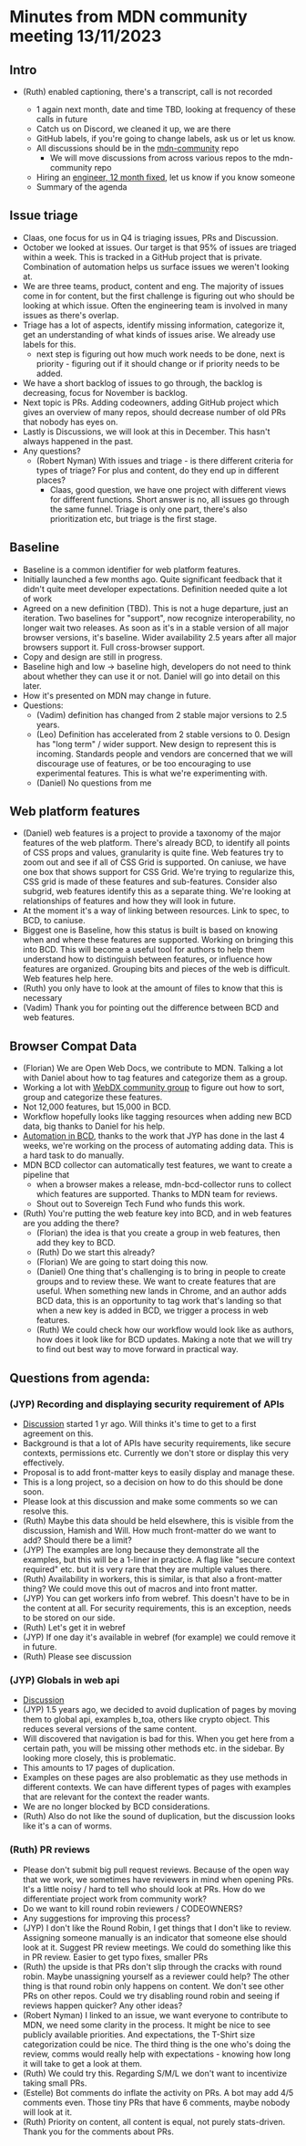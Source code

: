 # Minutes from MDN community meeting 13/11/2023

## Intro

- (Ruth) enabled captioning, there's a transcript, call is not recorded

  - 1 again next month, date and time TBD, looking at frequency of these calls in future
  - Catch us on Discord, we cleaned it up, we are there
  - GitHub labels, if you're going to change labels, ask us or let us know.
  - All discussions should be in the [mdn-community](https://github.com/orgs/mdn/discussions) repo
    - We will move discussions from across various repos to the mdn-community repo
  - Hiring an [engineer, 12 month fixed](https://www.mozilla.org/en-US/careers/position/gh/5448569/), let us know if you know someone
  - Summary of the agenda

## Issue triage

- Claas, one focus for us in Q4 is triaging issues, PRs and Discussion.
- October we looked at issues. Our target is that 95% of issues are triaged within a week. This is tracked in a GitHub project that is private. Combination of automation helps us surface issues we weren't looking at.
- We are three teams, product, content and eng. The majority of issues come in for content, but the first challenge is figuring out who should be looking at which issue. Often the engineering team is involved in many issues as there's overlap.
- Triage has a lot of aspects, identify missing information, categorize it, get an understanding of what kinds of issues arise. We already use labels for this.
  - next step is figuring out how much work needs to be done, next is priority - figuring out if it should change or if priority needs to be added.
- We have a short backlog of issues to go through, the backlog is decreasing, focus for November is backlog.
- Next topic is PRs. Adding codeowners, adding GitHub project which gives an overview of many repos, should decrease number of old PRs that nobody has eyes on.
- Lastly is Discussions, we will look at this in December. This hasn't always happened in the past.
- Any questions?
  - (Robert Nyman) With issues and triage - is there different criteria for types of triage? For plus and content, do they end up in different places?
    - Claas, good question, we have one project with different views for different functions. Short answer is no, all issues go through the same funnel. Triage is only one part, there's also prioritization etc, but triage is the first stage.

## Baseline

- Baseline is a common identifier for web platform features.
- Initially launched a few months ago. Quite significant feedback that it didn't quite meet developer expectations. Definition needed quite a lot of work
- Agreed on a new definition (TBD). This is not a huge departure, just an iteration. Two baselines for "support", now recognize interoperability, no longer wait two releases. As soon as it's in a stable version of all major browser versions, it's baseline. Wider availability 2.5 years after all major browsers support it. Full cross-browser support.
- Copy and design are still in progress.
- Baseline high and low -> baseline high, developers do not need to think about whether they can use it or not. Daniel will go into detail on this later.
- How it's presented on MDN may change in future.
- Questions:
  - (Vadim) definition has changed from 2 stable major versions to 2.5 years.
  - (Leo) Definition has accelerated from 2 stable versions to 0. Design has "long term" / wider support. New design to represent this is incoming. Standards people and vendors are concerned that we will discourage use of features, or be too encouraging to use experimental features. This is what we're experimenting with.
  - (Daniel) No questions from me

## Web platform features
  
- (Daniel) web features is a project to provide a taxonomy of the major features of the web platform. There's already BCD, to identify all points of CSS props and values, granularity is quite fine. Web features try to zoom out and see if all of CSS Grid is supported. On caniuse, we have one box that shows support for CSS Grid. We're trying to regularize this, CSS grid is made of these features and sub-features. Consider also subgrid, web features identify this as a separate thing. We're looking at relationships of features and how they will look in future.
- At the moment it's a way of linking between resources. Link to spec, to BCD, to caniuse.
- Biggest one is Baseline, how this status is built is based on knowing when and where these features are supported. Working on bringing this into BCD. This will become a useful tool for authors to help them understand how to distinguish between features, or influence how features are organized. Grouping bits and pieces of the web is difficult. Web features help here.
- (Ruth) you only have to look at the amount of files to know that this is necessary
- (Vadim) Thank you for pointing out the difference between BCD and web features.

## Browser Compat Data

- (Florian) We are Open Web Docs, we contribute to MDN. Talking a lot with Daniel about how to tag features and categorize them as a group.
- Working a lot with [WebDX community group](https://github.com/openwebdocs/project/issues/169) to figure out how to sort, group and categorize these features.
- Not 12,000 features, but 15,000 in BCD.
- Workflow hopefully looks like tagging resources when adding new BCD data, big thanks to Daniel for his help.
- [Automation in BCD](https://github.com/openwebdocs/project/issues/168), thanks to the work that JYP has done in the last 4 weeks, we're working on the process of automating adding data. This is a hard task to do manually.
- MDN BCD collector can automatically test features, we want to create a pipeline that
  - when a browser makes a release, mdn-bcd-collector runs to collect which features are supported. Thanks to MDN team for reviews.
  - Shout out to Sovereign Tech Fund who funds this work.
- (Ruth) You're putting the web feature key into BCD, and in web features are you adding the there?
  - (Florian) the idea is that you create a group in web features, then add they key to BCD.
  - (Ruth) Do we start this already?
  - (Florian) We are going to start doing this now.
  - (Daniel) One thing that's challenging is to bring in people to create groups and to review these. We want to create features that are useful. When something new lands in Chrome, and an author adds BCD data, this is an opportunity to tag work that's landing so that when a new key is added in BCD, we trigger a process in web features.
  - (Ruth) We could check how our workflow would look like as authors, how does it look like for BCD updates. Making a note that we will try to find out best way to move forward in practical way.

## Questions from agenda:

### (JYP) Recording and displaying security requirement of APIs

- [Discussion](https://github.com/orgs/mdn/discussions/288) started 1 yr ago. Will thinks it's time to get to a first agreement on this.
- Background is that a lot of APIs have security requirements, like secure contexts, permissions etc. Currently we don't store or display this very effectively.
- Proposal is to add front-matter keys to easily display and manage these.
- This is a long project, so a decision on how to do this should be done soon.
- Please look at this discussion and make some comments so we can resolve this.
- (Ruth) Maybe this data should be held elsewhere, this is visible from the discussion, Hamish and Will. How much front-matter do we want to add? Should there be a limit?
- (JYP) The examples are long because they demonstrate all the examples, but this will be a 1-liner in practice. A flag like "secure context required" etc. but it is very rare that they are multiple values there.
- (Ruth) Availability in workers, this is similar, is that also a front-matter thing? We could move this out of macros and into front matter.
- (JYP) You can get workers info from webref. This doesn't have to be in the content at all. For security requirements, this is an exception, needs to be stored on our side.
- (Ruth) Let's get it in webref
- (JYP) If one day it's available in webref (for example) we could remove it in future.
- (Ruth) Please see discussion

### (JYP) Globals in web api

- [Discussion](https://github.com/orgs/mdn/discussions/360)
- (JYP) 1.5 years ago, we decided to avoid duplication of pages by moving them to global api, examples b_toa, others like crypto object. This reduces several versions of the same content.
- Will discovered that navigation is bad for this. When you get here from a certain path, you will be missing other methods etc. in the sidebar. By looking more closely, this is problematic.
- This amounts to 17 pages of duplication.
- Examples on these pages are also problematic as they use methods in different contexts. We can have different types of pages with examples that are relevant for the context the reader wants.
- We are no longer blocked by BCD considerations.
- (Ruth) Also do not like the sound of duplication, but the discussion looks like it's a can of worms.

### (Ruth) PR reviews

- Please don't submit big pull request reviews. Because of the open way that we work, we sometimes have reviewers in mind when opening PRs. It's a little noisy / hard to tell who should look at PRs. How do we differentiate project work from community work?
- Do we want to kill round robin reviewers / CODEOWNERS?
- Any suggestions for improving this process?
- (JYP) I don't like the Round Robin, I get things that I don't like to review. Assigning someone manually is an indicator that someone else should look at it. Suggest PR review meetings. We could do something like this in PR review. Easier to get typo fixes, smaller PRs
- (Ruth) the upside is that PRs don't slip through the cracks with round robin. Maybe unassigning yourself as a reviewer could help? The other thing is that round robin only happens on content. We don't see other PRs on other repos. Could we try disabling round robin and seeing if reviews happen quicker? Any other ideas?
- (Robert Nyman) I linked to an issue, we want everyone to contribute to MDN, we need some clarity in the process. It might be nice to see publicly available priorities. And expectations, the T-Shirt size categorization could be nice. The third thing is the one who's doing the review, comms would really help with expectations - knowing how long it will take to get a look at them.
- (Ruth) We could try this. Regarding S/M/L we don't want to incentivize taking small PRs.
- (Estelle) Bot comments do inflate the activity on PRs. A bot may add 4/5 comments even. Those tiny PRs that have 6 comments, maybe nobody will look at it.
- (Ruth) Priority on content, all content is equal, not purely stats-driven. Thank you for the comments about PRs.

